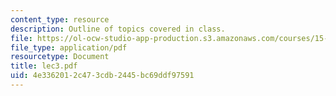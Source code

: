 ```yaml
---
content_type: resource
description: Outline of topics covered in class.
file: https://ol-ocw-studio-app-production.s3.amazonaws.com/courses/15-024-applied-economics-for-managers-summer-2004/4e3362012c473cdb2445bc69ddf97591_lec3.pdf
file_type: application/pdf
resourcetype: Document
title: lec3.pdf
uid: 4e336201-2c47-3cdb-2445-bc69ddf97591
---
```

